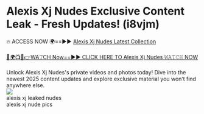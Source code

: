 # Alexis Xj Nudes Exclusive Content Leak - Fresh Updates! (i8vjm)

🔥 ACCESS NOW 🌍==►► <a href="https://tinyurl.com/2mz8nhtm" rel="nofollow">Alexis Xj Nudes Latest Collection</a>
<br><br>
[🔴🌍📺📱👉WA𝚃CH Now==►► CLICK HERE TO Alexis Xj Nudes 𝚆𝙰𝚃𝙲𝙷 NOW](https://tinyurl.com/2mz8nhtm)
<br><br>
Unlock Alexis Xj Nudes's private videos and photos today! Dive into the newest 2025 content updates and explore exclusive material you won’t find anywhere else.
<br>
<a href="https://tinyurl.com/2mz8nhtm" rel="nofollow" data-target="animated-image.originalLink"><img src="https://camo.githubusercontent.com/8a4f000d20f83aca3bf7ec5f350d767afa0574a8a352519fd8cfa583a6f93a33/68747470733a2f2f692e696d6775722e636f6d2f644a486b345a712e676966" data-canonical-src="https://i.imgur.com/dJHk4Zq.gif" style="max-width: 100%; display: inline-block;" data-target="animated-image.originalImage"></a>
<br>
alexis xj leaked nudes<br>
alexis xj nude pics